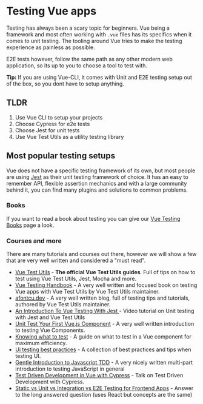 # Testing Vue apps

Testing has always been a scary topic for beginners. Vue being a framework and most often working with `.vue` files has its specifics when it comes to unit testing. The tooling around Vue tries to make the testing experience as painless as possible.

E2E tests however, follow the same path as any other modern web application, so its up to you to choose a tool to test with.

**Tip:** If you are using Vue-CLI, it comes with Unit and E2E testing setup out of the box, so you dont have to setup anything.

## TLDR

1. Use Vue CLI to setup your projects
2. Choose Cypress for e2e tests
3. Choose Jest for unit tests
4. Use Vue Test Utils as a utility testing library

## Most popular testing setups

Vue does not have a specific testing framework of its own, but most people are using [Jest](jestjs.io) as their unit testing framework of choice. It has an easy to remember API, flexible assertion mechanics and with a large community behind it, you can find many plugins and solutions to common problems.

### Books

If you want to read a book about testing you can give our [Vue Testing Books](../learning/books.md#testing) page a look.

### Courses and more

There are many tutorials and courses out there, however we will show a few that are very well written and considered a "must read".

* [Vue Test Utils](https://vue-test-utils.vuejs.org/guides/) - **The official Vue Test Utils guides**. Full of tips on how to test using Vue Test Utils, Jest, Mocha and more.
* [Vue Testing Handbook](https://lmiller1990.github.io/vue-testing-handbook/) - A very well written and focused book on testing Vue apps with Vue Test Utils by Vue Test Utils maintainer.
* [afontcu.dev](https://afontcu.dev/) - A very well written blog, full of testing tips and tutorials, authored by Vue Test Utils maintainer.
* [An Introduction To Vue Testing With Jest ](https://www.youtube.com/watch?v=Fbo4pttBZ9k)- Video tutorial on Unit testing with Jest and Vue Test Utils
* [Unit Test Your First Vue.js Component](https://frontstuff.io/unit-test-your-first-vuejs-component) - A very well written introduction to testing Vue Components.
* [Knowing what to test](https://vuejsdevelopers.com/2019/08/26/vue-what-to-unit-test-components/) - A guide on what to test in a Vue component for maximum efficiency.
* [Ui testing best practices](https://github.com/NoriSte/ui-testing-best-practices) - A collection of best practices and tips when testing UI.
* [Gentle Introduction to Javascript TDD](https://jrsinclair.com/articles/2016/gentle-introduction-to-javascript-tdd-intro/) - A very nicely written multi-part introduction to testing JavaScript in general
* [Test Driven Development in Vue with Cypress](https://www.youtube.com/watch?v=MU7K\_V6rFjM) - Talk on Test Driven Development with Cypress.
* [Static vs Unit vs Integration vs E2E Testing for Frontend Apps](https://kentcdodds.com/blog/unit-vs-integration-vs-e2e-tests/) - Answer to the long answered question (uses React but concepts are the same)
